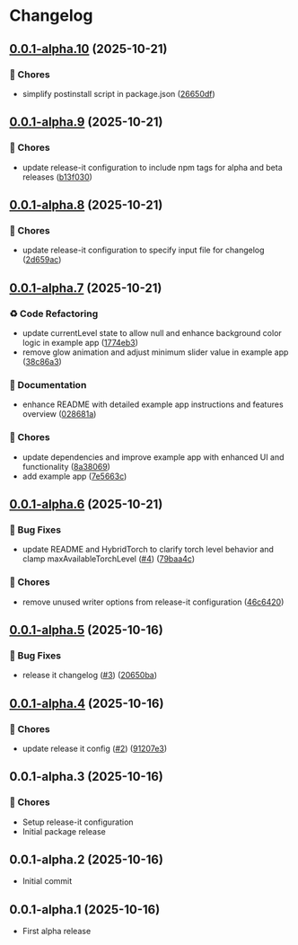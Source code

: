 # Changelog

## [0.0.1-alpha.10](https://github.com/irekrog/react-native-torch-nitro/compare/v0.0.1-alpha.9...v0.0.1-alpha.10) (2025-10-21)

### 🔧 Chores

* simplify postinstall script in package.json ([26650df](https://github.com/irekrog/react-native-torch-nitro/commit/26650df4ebe1769b788d223dc087854953262aad))

## [0.0.1-alpha.9](https://github.com/irekrog/react-native-torch-nitro/compare/v0.0.1-alpha.8...v0.0.1-alpha.9) (2025-10-21)

### 🔧 Chores

* update release-it configuration to include npm tags for alpha and beta releases ([b13f030](https://github.com/irekrog/react-native-torch-nitro/commit/b13f0301ad167d1133a3d98c047f4e851b4855ba))

## [0.0.1-alpha.8](https://github.com/irekrog/react-native-torch-nitro/compare/v0.0.1-alpha.7...v0.0.1-alpha.8) (2025-10-21)

### 🔧 Chores

- update release-it configuration to specify input file for changelog ([2d659ac](https://github.com/irekrog/react-native-torch-nitro/commit/2d659acbf0713a0d2c6ad45f79154340ce7ab9c1))

## [0.0.1-alpha.7](https://github.com/irekrog/react-native-torch-nitro/compare/v0.0.1-alpha.6...v0.0.1-alpha.7) (2025-10-21)

### ♻️ Code Refactoring

- update currentLevel state to allow null and enhance background color logic in example app ([1774eb3](https://github.com/irekrog/react-native-torch-nitro/commit/1774eb3))
- remove glow animation and adjust minimum slider value in example app ([38c86a3](https://github.com/irekrog/react-native-torch-nitro/commit/38c86a3))

### 📝 Documentation

- enhance README with detailed example app instructions and features overview ([028681a](https://github.com/irekrog/react-native-torch-nitro/commit/028681a))

### 🔧 Chores

- update dependencies and improve example app with enhanced UI and functionality ([8a38069](https://github.com/irekrog/react-native-torch-nitro/commit/8a38069))
- add example app ([7e5663c](https://github.com/irekrog/react-native-torch-nitro/commit/7e5663c))

## [0.0.1-alpha.6](https://github.com/irekrog/react-native-torch-nitro/compare/v0.0.1-alpha.5...v0.0.1-alpha.6) (2025-10-21)

### 🐛 Bug Fixes

- update README and HybridTorch to clarify torch level behavior and clamp maxAvailableTorchLevel ([#4](https://github.com/irekrog/react-native-torch-nitro/issues/4)) ([79baa4c](https://github.com/irekrog/react-native-torch-nitro/commit/79baa4c))

### 🔧 Chores

- remove unused writer options from release-it configuration ([46c6420](https://github.com/irekrog/react-native-torch-nitro/commit/46c6420))

## [0.0.1-alpha.5](https://github.com/irekrog/react-native-torch-nitro/compare/v0.0.1-alpha.4...v0.0.1-alpha.5) (2025-10-16)

### 🐛 Bug Fixes

- release it changelog ([#3](https://github.com/irekrog/react-native-torch-nitro/issues/3)) ([20650ba](https://github.com/irekrog/react-native-torch-nitro/commit/20650ba))

## [0.0.1-alpha.4](https://github.com/irekrog/react-native-torch-nitro/compare/v0.0.1-alpha.3...v0.0.1-alpha.4) (2025-10-16)

### 🔧 Chores

- update release it config ([#2](https://github.com/irekrog/react-native-torch-nitro/issues/2)) ([91207e3](https://github.com/irekrog/react-native-torch-nitro/commit/91207e3980e21bbb4db9fa5d5b05e6464b048123))

## 0.0.1-alpha.3 (2025-10-16)

### 🔧 Chores

- Setup release-it configuration
- Initial package release

## 0.0.1-alpha.2 (2025-10-16)

- Initial commit

## 0.0.1-alpha.1 (2025-10-16)

- First alpha release
